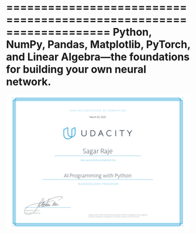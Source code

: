 ===================================================================
Python, NumPy, Pandas, Matplotlib, PyTorch, and Linear Algebra—the foundations for building your own neural network. 
===================================================================

![alt text](https://github.com/sagarraje/ImageClassifier/blob/main/certification.png?raw=true)



